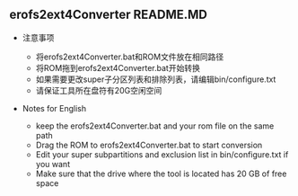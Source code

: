 ## erofs2ext4Converter README.MD
- 注意事项
  - 将erofs2ext4Converter.bat和ROM文件放在相同路径
  - 将ROM拖到erofs2ext4Converter.bat开始转换
  - 如果需要更改super子分区列表和排除列表，请编辑bin/configure.txt
  - 请保证工具所在盘符有20G空闲空间



- Notes for English
  - keep the erofs2ext4Converter.bat and your rom file on the same path
  - Drag the ROM to erofs2ext4Converter.bat to start conversion
  - Edit your super subpartitions and exclusion list in bin/configure.txt if you want
  - Make sure that the drive where the tool is located has 20 GB of free space
  
